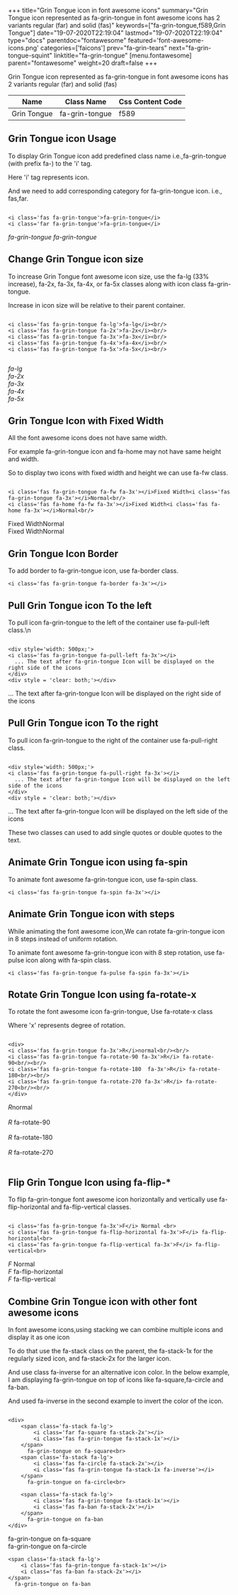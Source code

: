 +++
title="Grin Tongue icon in font awesome icons"
summary="Grin Tongue icon represented as fa-grin-tongue in font awesome icons has 2 variants regular (far) and solid (fas)"
keywords=["fa-grin-tongue,f589,Grin Tongue"]
date="19-07-2020T22:19:04"
lastmod="19-07-2020T22:19:04"
type="docs"
parentdoc="fontawesome"
featured='font-awesome-icons.png'
categories=['faicons']
prev="fa-grin-tears"
next="fa-grin-tongue-squint"
linktitle="fa-grin-tongue"
[menu.fontawesome]
parent="fontawesome"
weight=20
draft=false
+++


Grin Tongue icon represented as fa-grin-tongue in font awesome icons has 2 variants regular (far) and solid (fas)

<div class='table-responsive'><table class='table'><thead><tr><th>Name</th><th>Class Name</th><th>Css Content Code</th></tr></thead><tbody><tr><td>Grin Tongue</td><td>fa-grin-tongue</td><td>f589</td></tr></tbody></table></div>



## Grin Tongue icon Usage

To display Grin Tongue icon add predefined class name i.e.,fa-grin-tongue (with prefix fa-) to the 'i' tag.

Here 'i' tag represents icon.

And we need to add corresponding category for fa-grin-tongue icon. i.e., fas,far.


```

<i class='fas fa-grin-tongue'>fa-grin-tongue</i>
<i class='far fa-grin-tongue'>fa-grin-tongue</i>
```

<i class='fas fa-grin-tongue'>fa-grin-tongue</i>
<i class='far fa-grin-tongue'>fa-grin-tongue</i>




## Change Grin Tongue icon size
To increase Grin Tongue font awesome icon size, use the fa-lg (33% increase), fa-2x, fa-3x, fa-4x, or fa-5x classes along with icon class fa-grin-tongue.

Increase in icon size will be relative to their parent container. 

```

<i class='fas fa-grin-tongue fa-lg'>fa-lg</i><br/>
<i class='fas fa-grin-tongue fa-2x'>fa-2x</i><br/>
<i class='fas fa-grin-tongue fa-3x'>fa-3x</i><br/>
<i class='fas fa-grin-tongue fa-4x'>fa-4x</i><br/>
<i class='fas fa-grin-tongue fa-5x'>fa-5x</i><br/>
            
```

<i class='fas fa-grin-tongue fa-lg'>fa-lg</i><br/>
<i class='fas fa-grin-tongue fa-2x'>fa-2x</i><br/>
<i class='fas fa-grin-tongue fa-3x'>fa-3x</i><br/>
<i class='fas fa-grin-tongue fa-4x'>fa-4x</i><br/>
<i class='fas fa-grin-tongue fa-5x'>fa-5x</i><br/>
            



## Grin Tongue Icon with Fixed Width 

All the font awesome icons does not have same width.

For example fa-grin-tongue icon and fa-home may not have same height and width.

So to display two icons with fixed width and height we can use fa-fw class.


```

<i class='fas fa-grin-tongue fa-fw fa-3x'></i>Fixed Width<i class='fas fa-grin-tongue fa-3x'></i>Normal<br/>
<i class='fas fa-home fa-fw fa-3x'></i>Fixed Width<i class='fas fa-home fa-3x'></i>Normal<br/>
```

<i class='fas fa-grin-tongue fa-fw fa-3x'></i>Fixed Width<i class='fas fa-grin-tongue fa-3x'></i>Normal<br/>
<i class='fas fa-home fa-fw fa-3x'></i>Fixed Width<i class='fas fa-home fa-3x'></i>Normal<br/>



## Grin Tongue Icon Border 

To add border to fa-grin-tongue icon, use fa-border class.


```
<i class='fas fa-grin-tongue fa-border fa-3x'></i>

```
<i class='fas fa-grin-tongue fa-border fa-3x'></i>





## Pull Grin Tongue icon To the left

To pull icon fa-grin-tongue to the left of the container use fa-pull-left class.\n

```

<div style='width: 500px;'>
<i class='fas fa-grin-tongue fa-pull-left fa-3x'></i>
  ... The text after fa-grin-tongue Icon will be displayed on the right side of the icons
</div>
<div style = 'clear: both;'></div>
```

<div style='width: 500px;'>
<i class='fas fa-grin-tongue fa-pull-left fa-3x'></i>
  ... The text after fa-grin-tongue Icon will be displayed on the right side of the icons
</div>
<div style = 'clear: both;'></div>




## Pull Grin Tongue icon To the right
To pull icon fa-grin-tongue to the right of the container use fa-pull-right class.

```

<div style='width: 500px;'>
<i class='fas fa-grin-tongue fa-pull-right fa-3x'></i>
  ... The text after fa-grin-tongue Icon will be displayed on the left side of the icons
</div>
<div style = 'clear: both;'></div>
```

<div style='width: 500px;'>
<i class='fas fa-grin-tongue fa-pull-right fa-3x'></i>
  ... The text after fa-grin-tongue Icon will be displayed on the left side of the icons
</div>
<div style = 'clear: both;'></div>

These two classes can used to add single quotes or double quotes to the text.


## Animate Grin Tongue icon using fa-spin
To animate font awesome fa-grin-tongue icon, use fa-spin class.

```
<i class='fas fa-grin-tongue fa-spin fa-3x'></i>
```
<i class='fas fa-grin-tongue fa-spin fa-3x'></i>




## Animate Grin Tongue icon with steps
While animating the font awesome icon,We can rotate fa-grin-tongue icon in 8 steps instead of uniform rotation.

To animate font awesome fa-grin-tongue icon with 8 step rotation, use fa-pulse icon along with fa-spin class.


```
<i class='fas fa-grin-tongue fa-pulse fa-spin fa-3x'></i>

```
<i class='fas fa-grin-tongue fa-pulse fa-spin fa-3x'></i>





## Rotate Grin Tongue Icon using fa-rotate-x
To rotate the font awesome icon fa-grin-tongue, Use fa-rotate-x class

Where 'x' represents degree of rotation.


```

<div>
<i class='fas fa-grin-tongue fa-3x'>R</i>normal<br/><br/>
<i class='fas fa-grin-tongue fa-rotate-90 fa-3x'>R</i> fa-rotate-90<br/><br/> 
<i class='fas fa-grin-tongue fa-rotate-180  fa-3x'>R</i> fa-rotate-180<br/><br/> 
<i class='fas fa-grin-tongue fa-rotate-270 fa-3x'>R</i> fa-rotate-270<br/><br/>
</div>
```

<div>
<i class='fas fa-grin-tongue fa-3x'>R</i>normal<br/><br/>
<i class='fas fa-grin-tongue fa-rotate-90 fa-3x'>R</i> fa-rotate-90<br/><br/> 
<i class='fas fa-grin-tongue fa-rotate-180  fa-3x'>R</i> fa-rotate-180<br/><br/> 
<i class='fas fa-grin-tongue fa-rotate-270 fa-3x'>R</i> fa-rotate-270<br/><br/>
</div>




## Flip Grin Tongue Icon using fa-flip-*
To flip fa-grin-tongue font awesome icon horizontally and vertically use fa-flip-horizontal and fa-flip-vertical classes. 

```

<i class='fas fa-grin-tongue fa-3x'>F</i> Normal <br>
<i class='fas fa-grin-tongue fa-flip-horizontal fa-3x'>F</i> fa-flip-horizontal<br>
<i class='fas fa-grin-tongue fa-flip-vertical fa-3x'>F</i> fa-flip-vertical<br>
```

<i class='fas fa-grin-tongue fa-3x'>F</i> Normal <br>
<i class='fas fa-grin-tongue fa-flip-horizontal fa-3x'>F</i> fa-flip-horizontal<br>
<i class='fas fa-grin-tongue fa-flip-vertical fa-3x'>F</i> fa-flip-vertical<br>




## Combine Grin Tongue icon with other font awesome icons
In font awesome icons,using stacking we can combine multiple icons and display it as one icon 

To do that use the fa-stack class on the parent, the fa-stack-1x for the regularly sized icon, and fa-stack-2x for the larger icon.

And use class fa-inverse for an alternative icon color. 
In the below example, I am displaying fa-grin-tongue on top of icons like fa-square,fa-circle and fa-ban.

And used fa-inverse in the second example to invert the color of the icon.

```

<div>
    <span class='fa-stack fa-lg'>
        <i class='far fa-square fa-stack-2x'></i>
        <i class='fas fa-grin-tongue fa-stack-1x'></i>
    </span>
      fa-grin-tongue on fa-square<br>
    <span class='fa-stack fa-lg'>
        <i class='fas fa-circle fa-stack-2x'></i>
        <i class='fas fa-grin-tongue fa-stack-1x fa-inverse'></i>
    </span>
      fa-grin-tongue on fa-circle<br>

    <span class='fa-stack fa-lg'>
        <i class='fas fa-grin-tongue fa-stack-1x'></i>
        <i class='fas fa-ban fa-stack-2x'></i>
    </span>
      fa-grin-tongue on fa-ban
</div>
```

<div>
    <span class='fa-stack fa-lg'>
        <i class='far fa-square fa-stack-2x'></i>
        <i class='fas fa-grin-tongue fa-stack-1x'></i>
    </span>
      fa-grin-tongue on fa-square<br>
    <span class='fa-stack fa-lg'>
        <i class='fas fa-circle fa-stack-2x'></i>
        <i class='fas fa-grin-tongue fa-stack-1x fa-inverse'></i>
    </span>
      fa-grin-tongue on fa-circle<br>

    <span class='fa-stack fa-lg'>
        <i class='fas fa-grin-tongue fa-stack-1x'></i>
        <i class='fas fa-ban fa-stack-2x'></i>
    </span>
      fa-grin-tongue on fa-ban
</div>






